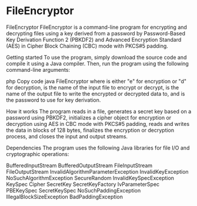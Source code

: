 # FileEncryptor

FileEncryptor
FileEncryptor is a command-line program for encrypting and decrypting files using a key derived from a password by Password-Based Key Derivation Function 2 (PBKDF2) and Advanced Encryption Standard (AES) in Cipher Block Chaining (CBC) mode with PKCS#5 padding.

Getting started
To use the program, simply download the source code and compile it using a Java compiler. Then, run the program using the following command-line arguments:

php
Copy code
java FileEncryptor <mode> <input-file> <output-file> <password>
where <mode> is either "e" for encryption or "d" for decryption, <input-file> is the name of the input file to encrypt or decrypt, <output-file> is the name of the output file to write the encrypted or decrypted data to, and <password> is the password to use for key derivation.

How it works
The program reads in a file, generates a secret key based on a password using PBKDF2, initializes a cipher object for encryption or decryption using AES in CBC mode with PKCS#5 padding, reads and writes the data in blocks of 128 bytes, finalizes the encryption or decryption process, and closes the input and output streams.

Dependencies
The program uses the following Java libraries for file I/O and cryptographic operations:

BufferedInputStream
BufferedOutputStream
FileInputStream
FileOutputStream
InvalidAlgorithmParameterException
InvalidKeyException
NoSuchAlgorithmException
SecureRandom
InvalidKeySpecException
KeySpec
Cipher
SecretKey
SecretKeyFactory
IvParameterSpec
PBEKeySpec
SecretKeySpec
NoSuchPaddingException
IllegalBlockSizeException
BadPaddingException
